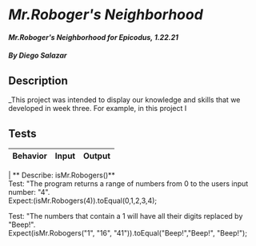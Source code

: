 # _Mr.Roboger's Neighborhood_

#### _Mr.Roboger's Neighborhood for Epicodus, 1.22.21_

#### _By Diego Salazar_

## Description
_This project was intended to display our knowledge and skills that we developed in week three. For example, in this project I

## Tests

| Behavior | Input | Output |
| --------------| :-----------:|-----:|
|
** Describe: isMr.Robogers()** <br>
Test: "The program returns a range of numbers from 0 to the users input number: "4". <br>
Expect:(isMr.Robogers(4)).toEqual(0,1,2,3,4);

Test: "The numbers that contain a 1 will have all their digits replaced by "Beep!". <br>
Expect(isMr.Robogers("1", "16", "41")).toEqual("Beep!","Beep!", "Beep!");
